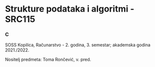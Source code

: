 # Strukture podataka i algoritmi - SRC115

### C

SOSS Kopilica, Računarstvo - 2. godina, 3. semestar; akademska godina 2021./2022.

Nositelj predmeta: Toma Rončević, v. pred.  
